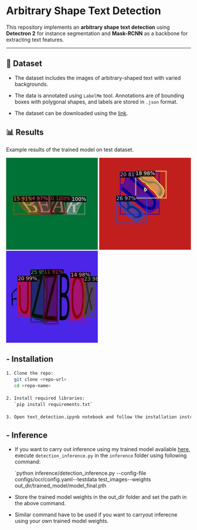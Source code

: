 # Arbitrary Shape Text Detection

This repository implements an **arbitrary shape text detection** using **Detectron 2** for instance segmentation and **Mask-RCNN** as a backbone for extracting text features. 

---

## 📁 Dataset

- The dataset includes the images of arbitrary-shaped text with varied backgrounds.

- The data is annotated using `LabelMe` tool. Annotations are of bounding boxes with polygonal shapes, and labels are stored in `.json` format.

- The dataset can be downloaded using the [link]().

## 📊 Results

Example results of the trained model on test dataset.

![Sample Detection](./results/BEAR.jpg) ![Sample Detection](./results/BUS.jpg) ![Sample Detection](./results/FUZZ.jpg)

## - Installation

```bash
1. Clone the repo:
   git clone <repo-url>
   cd <repo-name>

2. Install required libraries:
   `pip install requirements.txt`

3. Open text_detection.ipynb notebook and follow the installation instructions for the required libraries in it.
```

## - Inference

- If you want to carry out inference using my trained model available [here](), execute `detection_inference.py` in the `inference` folder using following command:

  `python inference/detection_inference.py \--config-file configs/ocr/config.yaml\--testdata test_images\--weights out_dir/trained_model/model_final.pth

- Store the trained model weights in the out_dir folder and set the path in the above command.

- Similar command have to be used if you want to carryout inferecne using your own trained model weights.

